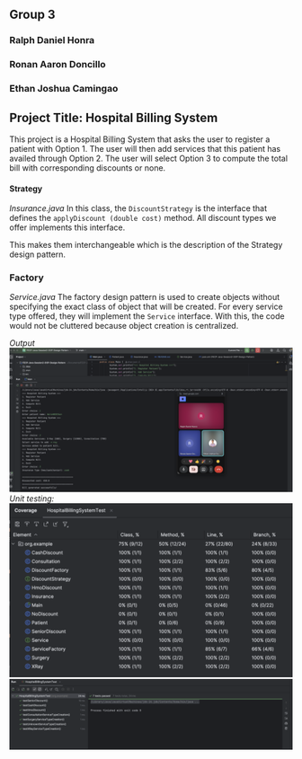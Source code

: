 ## Group 3
### Ralph Daniel Honra
### Ronan Aaron Doncillo
### Ethan Joshua Camingao

## Project Title: Hospital Billing System

This project is a Hospital Billing System that asks the user to register a patient with Option 1.
The user will then add services that this patient has availed through Option 2.
The user will select Option 3 to compute the total bill with corresponding discounts or none.

#### Strategy
*Insurance.java*
In this class, the ```DiscountStrategy``` is the interface that defines the ```applyDiscount (double cost)``` method. All discount types we offer implements this interface.

This makes them interchangeable which is the description of the Strategy design pattern.

### Factory
*Service.java*
The factory design pattern is used to create objects without specifying the exact class of object that will be created.
For every service type offered, they will implement the ```Service``` interface. With this, the code would not be cluttered because object creation is centralized.

*Output*
<img src="https://github.com/ethan-josh/FECP-Java-Session2-OOP-Design-Pattern/blob/main/screenshot_output.png"/>
*Unit testing:*
<img src="https://github.com/ethan-josh/FECP-Java-Session2-OOP-Design-Pattern/blob/main/screenshot_coverage.png"/>
<img src="https://github.com/ethan-josh/FECP-Java-Session2-OOP-Design-Pattern/blob/main/screenshot_testcases.png"/>

